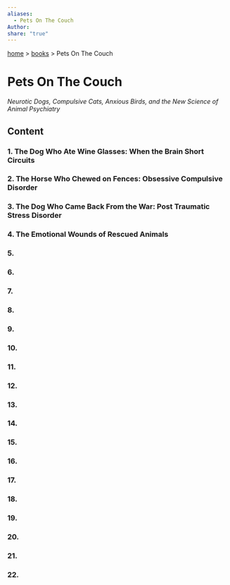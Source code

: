 ```yaml
---  
aliases:  
  - Pets On The Couch  
Author:   
share: "true"  
---  
```

[ home](/index.md) > [ books](/books/index.md) > Pets On The Couch  
# Pets On The Couch  
_Neurotic Dogs, Compulsive Cats, Anxious Birds, and the New Science of Animal Psychiatry_  
  
## Content  
### 1. The Dog Who Ate Wine Glasses: When the Brain Short Circuits  
  
### 2. The Horse Who Chewed on Fences: Obsessive Compulsive Disorder  
  
### 3. The Dog Who Came Back From the War: Post Traumatic Stress Disorder  
  
### 4. The Emotional Wounds of Rescued Animals  
  
### 5.   
  
### 6.   
### 7.   
### 8.   
### 9.   
### 10.   
### 11.   
### 12.   
### 13.   
### 14.   
### 15.   
### 16.   
### 17.   
### 18.   
### 19.   
### 20.   
### 21.   
### 22.   
